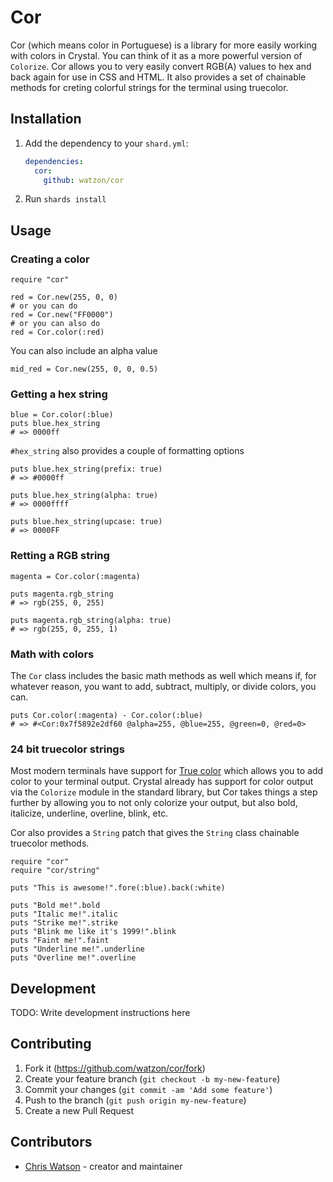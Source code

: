 # Cor

Cor (which means color in Portuguese) is a library for more easily
working with colors in Crystal. You can think of it as a more
powerful version of `Colorize`. Cor allows you to very
easily convert RGB(A) values to hex and back again for
use in CSS and HTML. It also provides a set of
chainable methods for creting colorful strings
for the terminal using truecolor.

## Installation

1. Add the dependency to your `shard.yml`:

   ```yaml
   dependencies:
     cor:
       github: watzon/cor
   ```

2. Run `shards install`

## Usage

### Creating a color

```crystal
require "cor"

red = Cor.new(255, 0, 0)
# or you can do
red = Cor.new("FF0000")
# or you can also do
red = Cor.color(:red)
```

You can also include an alpha value

```crystal
mid_red = Cor.new(255, 0, 0, 0.5)
```

### Getting a hex string

```crystal
blue = Cor.color(:blue)
puts blue.hex_string
# => 0000ff
```

`#hex_string` also provides a couple of formatting options

```crystal
puts blue.hex_string(prefix: true)
# => #0000ff

puts blue.hex_string(alpha: true)
# => 0000ffff

puts blue.hex_string(upcase: true)
# => 0000FF
```

### Retting a RGB string

```crystal
magenta = Cor.color(:magenta)

puts magenta.rgb_string
# => rgb(255, 0, 255)

puts magenta.rgb_string(alpha: true)
# => rgb(255, 0, 255, 1)
```

### Math with colors

The `Cor` class includes the basic math methods as well
which means if, for whatever reason, you want to add,
subtract, multiply, or divide colors, you can.

```crystal
puts Cor.color(:magenta) - Cor.color(:blue)
# => #<Cor:0x7f5892e2df60 @alpha=255, @blue=255, @green=0, @red=0>
```

### 24 bit truecolor strings

Most modern terminals have support for [True color](https://www.wikiwand.com/en/Color_depth)
which allows you to add color to your terminal output. Crystal
already has support for color output via the `Colorize`
module in the standard library, but Cor takes things
a step further by allowing you to not only colorize
your output, but also bold, italicize, underline,
overline, blink, etc.

Cor also provides a `String` patch that gives the `String` class
chainable truecolor methods.

```crystal
require "cor"
require "cor/string"

puts "This is awesome!".fore(:blue).back(:white)

puts "Bold me!".bold
puts "Italic me!".italic
puts "Strike me!".strike
puts "Blink me like it's 1999!".blink
puts "Faint me!".faint
puts "Underline me!".underline
puts "Overline me!".overline
```

## Development

TODO: Write development instructions here

## Contributing

1. Fork it (<https://github.com/watzon/cor/fork>)
2. Create your feature branch (`git checkout -b my-new-feature`)
3. Commit your changes (`git commit -am 'Add some feature'`)
4. Push to the branch (`git push origin my-new-feature`)
5. Create a new Pull Request

## Contributors

- [Chris Watson](https://github.com/watzon) - creator and maintainer
